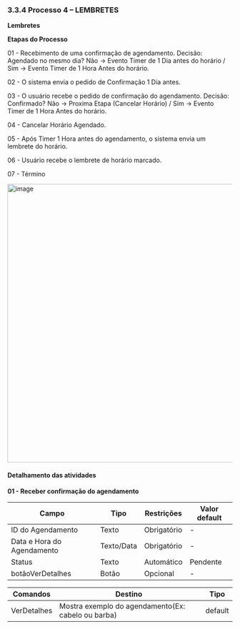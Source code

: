 ### 3.3.4 Processo 4 – LEMBRETES

**Lembretes**

**Etapas do Processo**

01 - Recebimento de uma confirmação de agendamento. Decisão: Agendado no mesmo dia? Não → Evento Timer de 1 Dia antes do horário / Sim → Evento Timer de 1 Hora Antes do horário.

02 - O sistema envia o pedido de Confirmação 1 Dia antes. 

03 - O usuário recebe o pedido de confirmação do agendamento. Decisão: Confirmado? Não → Proxima Etapa (Cancelar Horário) / Sim → Evento Timer de 1 Hora Antes do horário.

04 - Cancelar Horário Agendado.

05 - Após Timer 1 Hora antes do agendamento, o sistema envia um lembrete do horário.

06 - Usuário recebe o lembrete de horário marcado.

07 - Término

<img width="1642" height="624" alt="image" src="https://github.com/user-attachments/assets/6ddce3ea-2b9e-458e-bd70-fb6c3c2f7ff8" />

#### Detalhamento das atividades
**01 - Receber confirmação do agendamento**

| **Campo**       | **Tipo**         | **Restrições** | **Valor default** |
| ---             | ---              | ---            | ---               |
| ID do Agendamento | Texto  |   Obrigatório             |        -           |
| Data e Hora do Agendamento | Texto/Data  |   Obrigatório             |        -           |
| Status | Texto  |   Automático          |        Pendente          |
| botãoVerDetalhes | Botão  |   Opcional          |        -        |


| **Comandos**         |  **Destino**                   | **Tipo** |
| ---                  | ---                            | ---               |
| VerDetalhes | Mostra exemplo do agendamento(Ex: cabelo ou barba)  | default |




